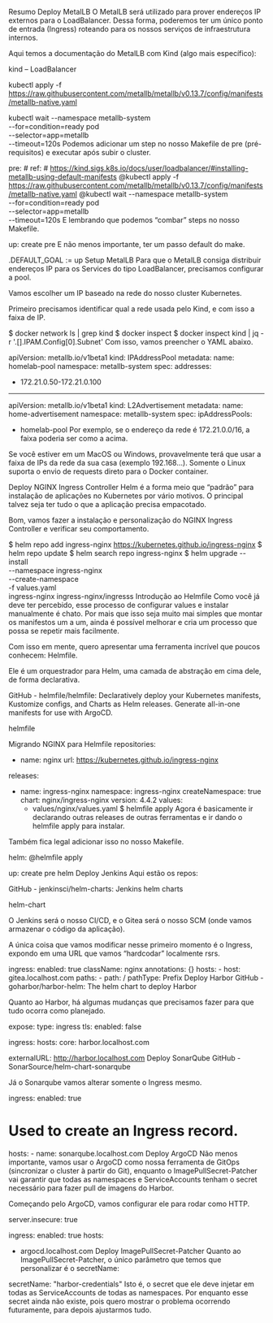 Resumo
Deploy MetalLB
O MetalLB será utilizado para prover endereços IP externos para o LoadBalancer. Dessa forma, poderemos ter um único ponto de entrada (Ingress) roteando para os nossos serviços de infraestrutura internos.

Aqui temos a documentação do MetalLB com Kind (algo mais específico):

kind – LoadBalancer

kubectl apply -f https://raw.githubusercontent.com/metallb/metallb/v0.13.7/config/manifests/metallb-native.yaml

kubectl wait --namespace metallb-system \
		--for=condition=ready pod \
		--selector=app=metallb \
		--timeout=120s
Podemos adicionar um step no nosso Makefile de pre (pré-requisitos) e executar após subir o cluster.

pre:
	# ref:
	# https://kind.sigs.k8s.io/docs/user/loadbalancer/#installing-metallb-using-default-manifests
	@kubectl apply -f https://raw.githubusercontent.com/metallb/metallb/v0.13.7/config/manifests/metallb-native.yaml
	@kubectl wait --namespace metallb-system \
		--for=condition=ready pod \
		--selector=app=metallb \
		--timeout=120s
E lembrando que podemos “combar” steps no nosso Makefile.

up: create pre
E não menos importante, ter um passo default do make.

.DEFAULT_GOAL := up
Setup MetalLB
Para que o MetalLB consiga distribuir endereços IP para os Services do tipo LoadBalancer, precisamos configurar a pool.

Vamos escolher um IP baseado na rede do nosso cluster Kubernetes.

Primeiro precisamos identificar qual a rede usada pelo Kind, e com isso a faixa de IP.

$ docker network ls | grep kind
$ docker inspect <network>
$ docker inspect kind | jq -r '.[].IPAM.Config[0].Subnet'
Com isso, vamos preencher o YAML abaixo.

apiVersion: metallb.io/v1beta1
kind: IPAddressPool
metadata:
  name: homelab-pool
  namespace: metallb-system
spec:
  addresses:
  - 172.21.0.50-172.21.0.100
---
apiVersion: metallb.io/v1beta1
kind: L2Advertisement
metadata:
  name: home-advertisement
  namespace: metallb-system
spec:
  ipAddressPools:
  - homelab-pool
Por exemplo, se o endereço da rede é 172.21.0.0/16, a faixa poderia ser como a acima.

Se você estiver em um MacOS ou Windows, provavelmente terá que usar a faixa de IPs da rede da sua casa (exemplo 192.168…). Somente o Linux suporta o envio de requests direto para o Docker container.

Deploy NGINX Ingress Controller
Helm é a forma meio que “padrão” para instalação de aplicações no Kubernetes por vário motivos. O principal talvez seja ter tudo o que a aplicação precisa empacotado.

Bom, vamos fazer a instalação e personalização do NGINX Ingress Controller e verificar seu comportamento.



$ helm repo add ingress-nginx https://kubernetes.github.io/ingress-nginx
$ helm repo update
$ helm search repo ingress-nginx
$ helm upgrade --install \
		--namespace ingress-nginx \
		--create-namespace \
		-f values.yaml \
		ingress-nginx ingress-nginx/ingresss
Introdução ao Helmfile
Como você já deve ter percebido, esse processo de configurar values e instalar manualmente é chato. Por mais que isso seja muito mai simples que montar os manifestos um a um, ainda é possível melhorar e cria um processo que possa se repetir mais facilmente.

Com isso em mente, quero apresentar uma ferramenta incrível que poucos conhecem: Helmfile.

Ele é um orquestrador para Helm, uma camada de abstração em cima dele, de forma declarativa.

GitHub - helmfile/helmfile: Declaratively deploy your Kubernetes manifests, Kustomize configs, and Charts as Helm releases. Generate all-in-one manifests for use with ArgoCD.

helmfile

Migrando NGINX para Helmfile
repositories:
  - name: nginx
    url: https://kubernetes.github.io/ingress-nginx

releases:
- name: ingress-nginx
  namespace: ingress-nginx
  createNamespace: true
  chart: nginx/ingress-nginx
  version: 4.4.2
  values:
    - values/nginx/values.yaml
$ helmfile apply
Agora é basicamente ir declarando outras releases de outras ferramentas e ir dando o helmfile apply para instalar.

Também fica legal adicionar isso no nosso Makefile.

helm:
	@helmfile apply

up: create pre helm
Deploy Jenkins
Aqui estão os repos:

GitHub - jenkinsci/helm-charts: Jenkins helm charts

helm-chart

O Jenkins será o nosso CI/CD, e o Gitea será o nosso SCM (onde vamos armazenar o código da aplicação).

A única coisa que vamos modificar nesse primeiro momento é o Ingress, expondo em uma URL que vamos “hardcodar” localmente rsrs.

ingress:
  enabled: true
  className: nginx
  annotations: {}
  hosts:
    - host: gitea.localhost.com
      paths:
        - path: /
          pathType: Prefix
Deploy Harbor
GitHub - goharbor/harbor-helm: The helm chart to deploy Harbor

Quanto ao Harbor, há algumas mudanças que precisamos fazer para que tudo ocorra como planejado.

expose:
  type: ingress
  tls:
    enabled: false

ingress:
  hosts:
    core: harbor.localhost.com

externalURL: http://harbor.localhost.com
Deploy SonarQube
GitHub - SonarSource/helm-chart-sonarqube

Já o Sonarqube vamos alterar somente o Ingress mesmo.

ingress:
  enabled: true
  # Used to create an Ingress record.
  hosts:
    - name: sonarqube.localhost.com
Deploy ArgoCD
Não menos importante, vamos usar o ArgoCD como nossa ferramenta de GitOps (sincronizar o cluster à partir do Git), enquanto o ImagePullSecret-Patcher vai garantir que todas as namespaces e ServiceAccounts tenham o secret necessário para fazer pull de imagens do Harbor.

Começando pelo ArgoCD, vamos configurar ele para rodar como HTTP.

server.insecure: true

ingress:
  enabled: true
  hosts:
  - argocd.localhost.com
Deploy ImagePullSecret-Patcher
Quanto ao ImagePullSecret-Patcher, o único parâmetro que temos que personalizar é o secretName:

secretName: "harbor-credentials"
Isto é, o secret que ele deve injetar em todas as ServiceAccounts de todas as namespaces. Por enquanto esse secret ainda não existe, pois quero mostrar o problema ocorrendo futuramente, para depois ajustarmos tudo.
